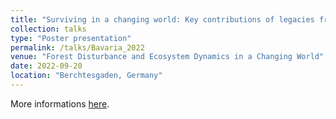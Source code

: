 ```yaml
---
title: "Surviving in a changing world: Key contributions of legacies from abiotic disturbances to the resilience of forest arthropod communities"
collection: talks
type: "Poster presentation"
permalink: /talks/Bavaria_2022
venue: "Forest Disturbance and Ecosystem Dynamics in a Changing World"
date: 2022-09-20
location: "Berchtesgaden, Germany"
---
```


More informations [here](https://hal.inrae.fr/hal-04185504).